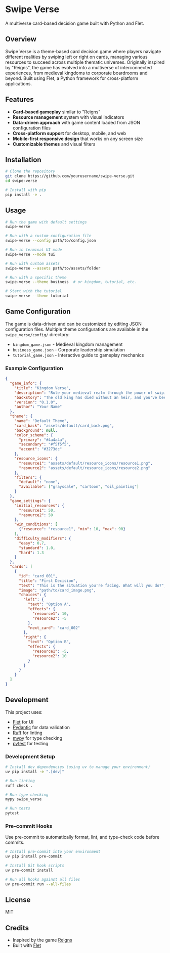 # Swipe Verse

A multiverse card-based decision game built with Python and Flet.

## Overview

Swipe Verse is a theme-based card decision game where players navigate different realities by swiping left or right on cards, managing various resources to succeed across multiple thematic universes. Originally inspired by "Reigns", the game has evolved into a multiverse of interconnected experiences, from medieval kingdoms to corporate boardrooms and beyond. Built using Flet, a Python framework for cross-platform applications.

## Features

- **Card-based gameplay** similar to "Reigns"
- **Resource management** system with visual indicators
- **Data-driven approach** with game content loaded from JSON configuration files
- **Cross-platform support** for desktop, mobile, and web
- **Mobile-first responsive design** that works on any screen size
- **Customizable themes** and visual filters

## Installation

```bash
# Clone the repository
git clone https://github.com/yourusername/swipe-verse.git
cd swipe-verse

# Install with pip
pip install -e .
```

## Usage

```bash
# Run the game with default settings
swipe-verse

# Run with a custom configuration file
swipe-verse --config path/to/config.json

# Run in terminal UI mode
swipe-verse --mode tui

# Run with custom assets
swipe-verse --assets path/to/assets/folder

# Run with a specific theme
swipe-verse --theme business  # or kingdom, tutorial, etc.

# Start with the tutorial
swipe-verse --theme tutorial
```

## Game Configuration

The game is data-driven and can be customized by editing JSON configuration files. Multiple theme configurations are available in the `swipe_verse/config/` directory:

- `kingdom_game.json` - Medieval kingdom management
- `business_game.json` - Corporate leadership simulation
- `tutorial_game.json` - Interactive guide to gameplay mechanics

### Example Configuration

```json
{
  "game_info": {
    "title": "Kingdom Verse",
    "description": "Rule your medieval realm through the power of swiping",
    "backstory": "The old king has died without an heir, and you've been unexpectedly chosen to rule...",
    "version": "0.1.0",
    "author": "Your Name"
  },
  "theme": {
    "name": "Default Theme",
    "card_back": "assets/default/card_back.png",
    "background": null,
    "color_scheme": {
      "primary": "#4a4a4a",
      "secondary": "#f5f5f5",
      "accent": "#3273dc"
    },
    "resource_icons": {
      "resource1": "assets/default/resource_icons/resource1.png",
      "resource2": "assets/default/resource_icons/resource2.png"
    },
    "filters": {
      "default": "none",
      "available": ["grayscale", "cartoon", "oil_painting"]
    }
  },
  "game_settings": {
    "initial_resources": {
      "resource1": 50,
      "resource2": 50
    },
    "win_conditions": [
      {"resource": "resource1", "min": 10, "max": 90}
    ],
    "difficulty_modifiers": {
      "easy": 0.7,
      "standard": 1.0,
      "hard": 1.3
    }
  },
  "cards": [
    {
      "id": "card_001",
      "title": "First Decision",
      "text": "This is the situation you're facing. What will you do?",
      "image": "path/to/card_image.png",
      "choices": {
        "left": {
          "text": "Option A",
          "effects": {
            "resource1": 10,
            "resource2": -5
          },
          "next_card": "card_002"
        },
        "right": {
          "text": "Option B",
          "effects": {
            "resource1": -5,
            "resource2": 10
          }
        }
      }
    }
  ]
}
```

## Development

This project uses:
- [Flet](https://flet.dev/) for UI
- [Pydantic](https://pydantic-docs.helpmanual.io/) for data validation
- [Ruff](https://github.com/charliermarsh/ruff) for linting
- [mypy](http://mypy-lang.org/) for type checking
- [pytest](https://docs.pytest.org/) for testing

### Development Setup

```bash
# Install dev dependencies (using uv to manage your environment)
uv pip install -e ".[dev]"

# Run linting
ruff check .

# Run type checking
mypy swipe_verse

# Run tests
pytest
```

### Pre-commit Hooks

Use pre-commit to automatically format, lint, and type-check code before commits.

```bash
# Install pre-commit into your environment
uv pip install pre-commit

# Install Git hook scripts
uv pre-commit install

# Run all hooks against all files
uv pre-commit run --all-files
```

## License

MIT

## Credits

- Inspired by the game [Reigns](https://www.devolverdigital.com/games/reigns)
- Built with [Flet](https://flet.dev/)